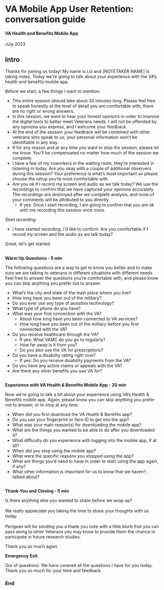# **VA Mobile App User Retention: conversation guide**


#### VA Health and Benefits Mobile App

July 2023


## **Intro**

Thanks for joining us today! My name is Liz and [NOTETAKER NAME] is taking notes. Today we're going to talk about your experience with the VA’s health and benefits mobile app.

Before we start, a few things I want to mention:



* This entire session should take about 30 minutes long. Please feel free to speak honestly at the level of detail you are comfortable with, there are no right or wrong answers.
* In this session, we want to hear your honest opinions in order to improve the digital tools to better meet Veterans needs. I will not be offended by any opinions you express, and I welcome your feedback.
* At the end of the session your feedback will be combined with other veterans who speak to us; your personal information won’t be identifiable in any way.
* If for any reason and at any time you want to stop the session, please let me know. You'll be compensated no matter how much of the session we complete.
* I have a few of my coworkers in the waiting room, they’re interested in listening in today.  Are you okay with a couple of additional observers during this session? Your preference is what’s most important so please choose the setup you’re most comfortable with. 
* Are you ok if I record my screen and audio as we talk today? We use the recordings to confirm that we have captured your opinions accurately. The recordings are destroyed after we complete analysis, and none of your comments will be attributed to you directly.
    * If yes: Once I start recording, I am going to confirm that you are ok with me recording this session once more.

_Start recording._



* I have started recording. I'd like to confirm: Are you comfortable if I record my screen and the audio as we talk today?

Great, let’s get started.


## 
**Warm Up Questions - 5 min**

The following questions are a way to get to know you better and to make sure we are talking to veterans in different situations with different needs. Feel free to answer the questions you’re comfortable with, and please know you can skip anything you prefer not to answer.



* What’s the city and state of the main place where you live?
* How long have you been out of the military?
* Do you ever use any type of assistive technology?
* What type of phone do you have?
* What was your first connection with the VA?
    * About how long have you been connected to VA services?
    * How long have you been out of the military before you first connected with the VA?
* Do you receive healthcare through the VA?
    * If yes: What VAMC do you go to regularly? 
    * How far away is it from you?
    * Do you also use the VA for prescriptions?
* Do you have a disability rating right now?
    * If yes: Do you receive disability payments from the VA?
* Do you have any active claims or appeals with the VA?
* Are there any other benefits you use VA for?

## 
**Experience with VA Health & Benefits Mobile App - 20 min**


Now we’re going to talk a bit about your experience using VA’s Health & Benefits mobile app. Again, please know you can skip anything you prefer not to answer, or to stop at any time.



* When did you first download the VA Health & Benefits app?
* Do you use your fingerprint or face ID to get into the app? 
* What was your main reason(s) for downloading the mobile app? 
* What are the things you wanted to be able to do after you downloaded it?
* What difficulty do you experience with logging into the mobile app, if at all?
* When did you stop using the mobile app? 
* What were the specific reasons you stopped using the app?
* What are things you’d need to have in order to start using the app again, if any?
* What other information is important for us to know that we haven’t talked about?

## 
**Thank-You and Closing - 5 min**


Is there anything else you wanted to share before we wrap up? \
 \
We really appreciate you taking the time to share your thoughts with us today.  \
 \
Perigean will be sending you a thank you note with a little blurb that you can pass along to other Veterans you may know to provide them the chance to participate in future research studies.

Thank you so much again.


**Emergency Exit**

Out of questions: We have covered all the questions I have for you today. Thank you so much for your time and feedback.

### End
